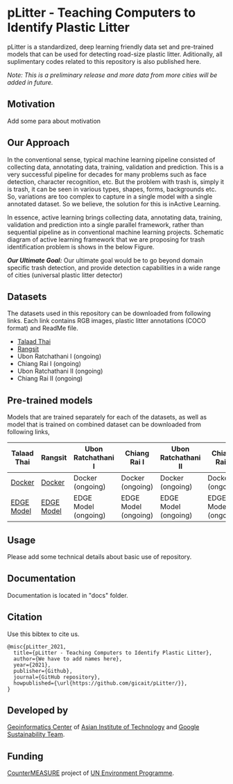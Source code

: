 # pLitter - Teaching Computers to Identify Plastic Litter

pLitter is a standardized, deep learning friendly data set and pre-trained models that can be used for detecting road-size plastic litter. Aditionally, all suplimentary codes related to this repository is also published here.

_Note: This is a preliminary release and more data from more cities will be added in future._

## Motivation

Add some para about motivation

## Our Approach

In the conventional sense, typical machine learning pipeline consisted of collecting data, annotating data, training, validation and prediction. This is a very successful pipeline for decades for many problems such as face detection, character recognition, etc. But the problem with trash is, simply it is trash, it can be seen in various types, shapes, forms, backgrounds etc. So, variations are too complex to capture in a single model with a single annotated dataset. So we believe, the solution for this is inActive Learning.

In essence, active learning brings collecting data, annotating data, training, validation and prediction into a single parallel framework, rather than sequential pipeline as in conventional machine learning projects. Schematic diagram of active learning framework that we are proposing for trash identification problem is shows in the below Figure. 


**_Our Ultimate Goal:_** Our ultimate goal would be to go beyond domain specific trash detection, and provide detection capabilities in a wide range of cities (universal plastic litter detector)


## Datasets

The datasets used in this repository can be downloaded from following links. Each link contains RGB images, plastic litter annotations (COCO format) and ReadMe file.

* [Talaad Thai](#)
* [Rangsit](#)
* Ubon Ratchathani I (ongoing)
* Chiang Rai I (ongoing)
* Ubon Ratchathani II (ongoing)
* Chiang Rai II (ongoing)

## Pre-trained models

Models that are trained separately for each of the datasets, as well as model that is trained on combined dataset can be downloaded from following links,

| Talaad Thai | Rangsit | Ubon Ratchathani I | Chiang Rai I | Ubon Ratchathani II | Chiang Rai II | <ins>Combined Dataset</ins> |
| --- | --- | --- | --- | --- | --- | --- |
| [Docker](#) | [Docker](#) | Docker (ongoing) | Docker (ongoing) | Docker (ongoing) | Docker (ongoing) | <ins>[Docker](#)</ins> |
| [EDGE Model](#) | [EDGE Model](#) | EDGE Model (ongoing) | EDGE Model (ongoing) | EDGE Model (ongoing) | EDGE Model (ongoing) | <ins>[EDGE Model](#)</ins> |

## Usage

Please add some technical details about basic use of repository.

## Documentation
Documentation is located in "docs" folder.

## Citation

Use this bibtex to cite us.
```
@misc{pLitter_2021,
  title={pLitter - Teaching Computers to Identify Plastic Litter},
  author={We have to add names here},
  year={2021},
  publisher={Github},
  journal={GitHub repository},
  howpublished={\url{https://github.com/gicait/pLitter/}},
}
```

## Developed by

[Geoinformatics Center](www.geoinfo.ait.ac.th) of [Asian Institute of Technology](www.ait.ac.th) and [Google Sustainability Team](https://sustainability.google/).

## Funding

[CounterMEASURE](https://countermeasure.asia/) project of [UN Environment Programme](https://www.unep.org/).
